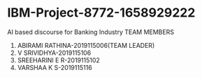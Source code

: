 # IBM-Project-8772-1658929222
AI based discourse for Banking Industry
TEAM MEMBERS
1. ABIRAMI RATHINA-2019115006(TEAM LEADER)
2. V SRIVIDHYA-2019115106
3. SREEHARINI E R-2019115102
4. VARSHAA K S-2019115116


